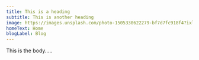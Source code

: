 ```yaml
---
title: This is a heading
subtitle: This is another heading
image: https://images.unsplash.com/photo-1505330622279-bf7d7fc918f4?ixlib=rb-1.2.1&ixid=eyJhcHBfaWQiOjEyMDd9&auto=format&fit=crop&w=1350&q=80
homeText: Home
blogLabel: Blog
---
```

This is the body.....